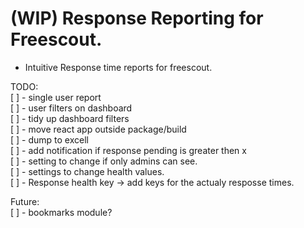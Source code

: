 # (WIP) Response Reporting for Freescout.
- Intuitive Response time reports for freescout.

TODO:  
[ ] - single user report  
[ ] - user filters on dashboard  
[ ] - tidy up dashboard filters  
[ ] - move react app outside package/build  
[ ] - dump to excell  
[ ] - add notification if response pending is greater then x  
[ ] - setting to change if only admins can see.  
[ ] - settings to change health values.  
[ ] - Response health key -> add keys for the actualy resposse times. 

Future:  
[ ] - bookmarks module?  